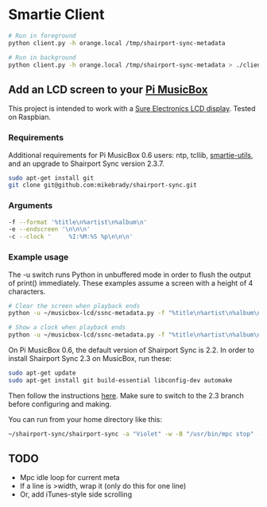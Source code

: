 # Smartie Client

```sh
# Run in foreground
python client.py -h orange.local /tmp/shairport-sync-metadata

# Run in background
python client.py -h orange.local /tmp/shairport-sync-metadata > ./client.log 2>&1 &
```

## Add an LCD screen to your [Pi MusicBox](http://pimusicbox.com/)

This project is intended to work with a [Sure Electronics LCD display](http://store.sure-electronics.com/led/led-display/de-lp14112). Tested on Raspbian.

### Requirements
Additional requirements for Pi MusicBox 0.6 users:
ntp, tcllib, [smartie-utils](https://github.com/celeryclub/smartie-utils), and an upgrade to Shairport Sync version 2.3.7.

```sh
sudo apt-get install git
git clone git@github.com:mikebrady/shairport-sync.git
```

### Arguments
```sh
-f --format '%title\n%artist\n%album\n'
-e --endscreen '\n\n\n'
-c --clock '     %I:%M:%S %p\n\n\n'
```

### Example usage
The -u switch runs Python in unbuffered mode in order to flush the output of print() immediately. These examples assume a screen with a height of 4 characters.

```sh
# Clear the screen when playback ends
python -u ~/musicbox-lcd/ssnc-metadata.py -f "%title\n%artist\n%album\n" -e "\n\n\n" ~/shairport-sync-metadata | tclsh ~/smartie-utils/smartie-tail.tcl -tty /dev/ttyUSB0 -buffer 4 &

# Show a clock when playback ends
python -u ~/musicbox-lcd/ssnc-metadata.py -f "%title\n%artist\n%album\n" -c "     %I:%M:%S %p\n\n\n" ~/shairport-sync-metadata | tclsh ~/smartie-utils/smartie-tail.tcl -tty /dev/ttyUSB0 -buffer 4 &
```


On Pi MusicBox 0.6, the default version of Shairport Sync is 2.2. In order to install Shairport Sync 2.3 on MusicBox, run these:

```sh
sudo apt-get update
sudo apt-get install git build-essential libconfig-dev automake
```

Then follow the instructions [here](https://github.com/mikebrady/shairport-sync/tree/2.3). Make sure to switch to the 2.3 branch before configuring and making.

You can run from your home directory like this:

```sh
~/shairport-sync/shairport-sync -a "Violet" -w -B "/usr/bin/mpc stop" -M ~ &
```

## TODO
* Mpc idle loop for current meta
* If a line is >width, wrap it (only do this for one line)
* Or, add iTunes-style side scrolling

